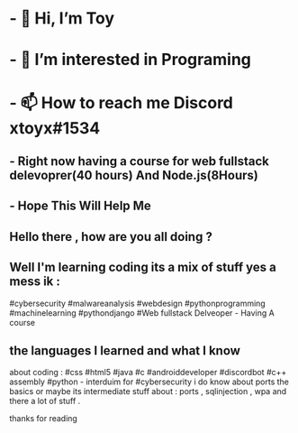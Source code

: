 # - 👋 Hi, I’m Toy
# - 👀 I’m interested in Programing
# - 📫 How to reach me Discord xtoyx#1534
## - Right now having a course for web fullstack delevoprer(40 hours) And Node.js(8Hours)
## - Hope This Will Help Me

## Hello there , how are you all doing ?



## Well I'm learning coding  its a mix of stuff yes a mess ik  :
#cybersecurity 
#malwareanalysis 
#webdesign 
#pythonprogramming 
#machinelearning 
#pythondjango 
#Web fullstack Delveoper - Having A course



## the languages I learned and what I know 
about coding :
#css
#html5 
#java
#c 
#androiddeveloper 
#discordbot
#c++
assembly
#python - interduim
for #cybersecurity i do know about ports the basics or maybe its intermediate stuff about : ports , sqlinjection , wpa and there a lot of stuff .
 

thanks for reading 
